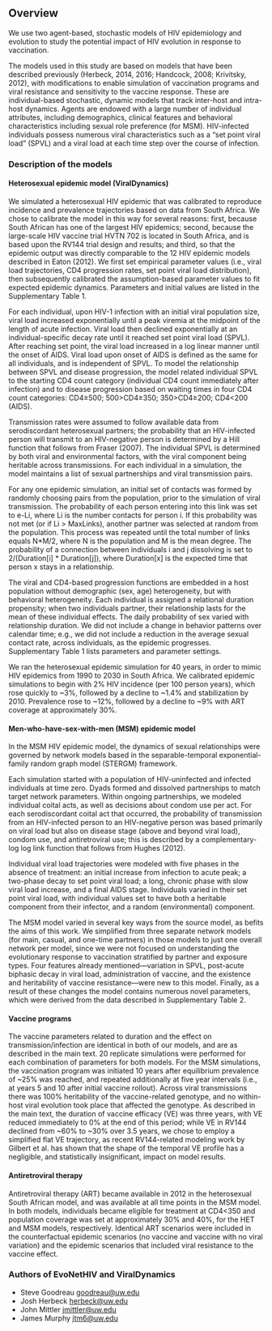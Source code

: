 ## Overview

We use two agent-based, stochastic models of HIV epidemiology and evolution to study the potential impact of HIV evolution in response to vaccination.

The models used in this study are based on models that have been described previously (Herbeck, 2014, 2016; Handcock, 2008; Krivitsky, 2012), with modifications to enable simulation of vaccination programs and viral resistance and sensitivity to the vaccine response. These are individual-based stochastic, dynamic models that track inter-host and intra-host dynamics. Agents are endowed with a large number of individual attributes, including demographics, clinical features and behavioral characteristics including sexual role preference (for MSM). HIV-infected individuals possess numerous viral characteristics such as a “set point viral load” (SPVL) and a viral load at each time step over the course of infection.

### Description of the models

#### Heterosexual epidemic model (ViralDynamics)

We simulated a heterosexual HIV epidemic that was calibrated to reproduce incidence and prevalence trajectories based on data from South Africa. We chose to calibrate the model in this way for several reasons: first, because South African has one of the largest HIV epidemics; second, because the large-scale HIV vaccine trial HVTN 702 is located in South Africa, and is based upon the RV144 trial design and results; and third, so that the epidemic output was directly comparable to the 12 HIV epidemic models described in Eaton (2012). We first set empirical parameter values (i.e., viral load trajectories, CD4 progression rates, set point viral load distribution), then subsequently calibrated the assumption-based parameter values to fit expected epidemic dynamics. Parameters and initial values are listed in the Supplementary Table 1.

For each individual, upon HIV-1 infection with an initial viral population size, viral load increased exponentially until a peak viremia at the midpoint of the length of acute infection. Viral load then declined exponentially at an individual-specific decay rate until it reached set point viral load (SPVL). After reaching set point, the viral load increased in a log linear manner until the onset of AIDS. Viral load upon onset of AIDS is defined as the same for all individuals, and is independent of SPVL. To model the relationship between SPVL and disease progression, the model related individual SPVL to the starting CD4 count category (individual CD4 count immediately after infection) and to disease progression based on waiting times in four CD4 count categories: CD4≥500; 500>CD4≥350; 350>CD4≥200; CD4<200 (AIDS).

Transmission rates were assumed to follow available data from serodiscordant heterosexual partners; the probability that an HIV-infected person will transmit to an HIV-negative person is determined by a Hill function that follows from Fraser (2007). The individual SPVL is determined by both viral and environmental factors, with the viral component being heritable across transmissions. For each individual in a simulation, the model maintains a list of sexual partnerships and viral transmission pairs.

For any one epidemic simulation, an initial set of contacts was formed by randomly choosing pairs from the population, prior to the simulation of viral transmission. The probability of each person entering into this link was set to e-Li, where Li is the number contacts for person i. If this probability was not met (or if Li > MaxLinks), another partner was selected at random from the population. This process was repeated until the total number of links equals N*M/2, where N is the population and M is the mean degree. The probability of a connection between individuals i and j dissolving is set to 2/(Duration[i] * Duration[j]), where Duration[x] is the expected time that person x stays in a relationship. 

The viral and CD4-based progression functions are embedded in a host population without demographic (sex, age) heterogeneity, but with behavioral heterogeneity. Each individual is assigned a relational duration propensity; when two individuals partner, their relationship lasts for the mean of these individual effects. The daily probability of sex varied with relationship duration. We did not include a change in behavior patterns over calendar time; e.g., we did not include a reduction in the average sexual contact rate, across individuals, as the epidemic progresses. Supplementary Table 1 lists parameters and parameter settings.

We ran the heterosexual epidemic simulation for 40 years, in order to mimic HIV epidemics from 1990 to 2030 in South Africa. We calibrated epidemic simulations to begin with 2% HIV incidence (per 100 person years), which rose quickly to ~3%, followed by a decline to ~1.4% and stabilization by 2010. Prevalence rose to ~12%, followed by a decline to ~9% with ART coverage at approximately 30%. 

#### Men-who-have-sex-with-men (MSM) epidemic model

In the MSM HIV epidemic model, the dynamics of sexual relationships were governed by network models based in the separable-temporal exponential-family random graph model (STERGM) framework.

Each simulation started with a population of HIV-uninfected and infected individuals at time zero. Dyads formed and dissolved partnerships to match target network parameters. Within ongoing partnerships, we modeled individual coital acts, as well as decisions about condom use per act. For each serodiscordant coital act that occurred, the probability of transmission from an HIV-infected person to an HIV-negative person was based primarily on viral load but also on disease stage (above and beyond viral load), condom use, and antiretroviral use; this is described by a complementary-log log link function that follows from Hughes (2012).

Individual viral load trajectories were modeled with five phases in the absence of treatment:  an initial increase from infection to acute peak; a two-phase decay to set point viral load; a long, chronic phase with slow viral load increase, and a final AIDS stage. Individuals varied in their set point viral load, with individual values set to have both a heritable component from their infector, and a random (environmental) component.

The MSM model varied in several key ways from the source model, as befits the aims of this work. We simplified from three separate network models (for main, casual, and one-time partners) in those models to just one overall network per model, since we were not focused on understanding the evolutionary response to vaccination stratified by partner and exposure types. Four features already mentioned—variation in SPVL, post-acute biphasic decay in viral load, administration of vaccine, and the existence and heritability of vaccine resistance—were new to this model. Finally, as a result of these changes the model contains numerous novel parameters, which were derived from the data described in Supplementary Table 2.

#### Vaccine programs

The vaccine parameters related to duration and the effect on transmission/infection are identical in both of our models, and are as described in the main text. 20 replicate simulations were performed for each combination of parameters for both models. For the MSM simulations, the vaccination program was initiated 10 years after equilibrium prevalence of ~25% was reached, and repeated additionally at five year intervals (i.e., at years 5 and 10 after initial vaccine rollout). Across viral transmissions there was 100% heritability of the vaccine-related genotype, and no within-host viral evolution took place that affected the genotype. As described in the main text, the duration of vaccine efficacy (VE) was three years, with VE reduced immediately to 0% at the end of this period; while VE in RV144 declined from ~60% to ~30% over 3.5 years, we chose to employ a simplified flat VE trajectory, as recent RV144-related modeling work by Gilbert et al. has shown that the shape of the temporal VE profile has a negligible, and statistically insignificant, impact on model results.

#### Antiretroviral therapy

Antiretroviral therapy (ART) became available in 2012 in the heterosexual South African model, and was available at all time points in the MSM model. In both models, individuals became eligible for treatment at CD4<350 and population coverage was set at approximately 30% and 40%, for the HET and MSM models, respectively. Identical ART scenarios were included in the counterfactual epidemic scenarios (no vaccine and vaccine with no viral variation) and the epidemic scenarios that included viral resistance to the vaccine effect.

### Authors of EvoNetHIV and ViralDynamics

* Steve Goodreau <goodreau@uw.edu>
* Josh Herbeck <herbeck@uw.edu>
* John Mittler <jmittler@uw.edu>
* James Murphy <jtm6@uw.edu>
